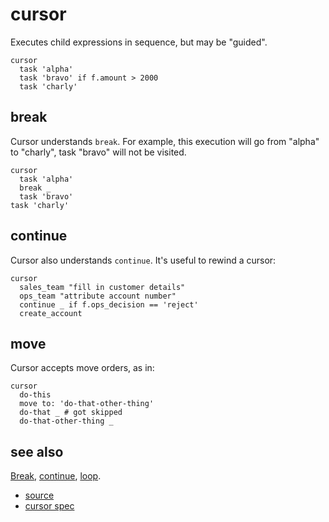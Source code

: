 
# cursor

Executes child expressions in sequence, but may be "guided".

```
cursor
  task 'alpha'
  task 'bravo' if f.amount > 2000
  task 'charly'
```

## break

Cursor understands `break`. For example, this execution will go from
"alpha" to "charly", task "bravo" will not be visited.
```
cursor
  task 'alpha'
  break _
  task 'bravo'
task 'charly'
```

## continue

Cursor also understands `continue`. It's useful to rewind a cursor:
```
cursor
  sales_team "fill in customer details"
  ops_team "attribute account number"
  continue _ if f.ops_decision == 'reject'
  create_account
```

## move

Cursor accepts move orders, as in:
```
cursor
  do-this
  move to: 'do-that-other-thing'
  do-that _ # got skipped
  do-that-other-thing _
```

## see also

[Break](break.md), [continue](continue.md), [loop](loop.md).


* [source](https://github.com/floraison/flor/tree/master/lib/flor/pcore/cursor.rb)
* [cursor spec](https://github.com/floraison/flor/tree/master/spec/pcore/cursor_spec.rb)

